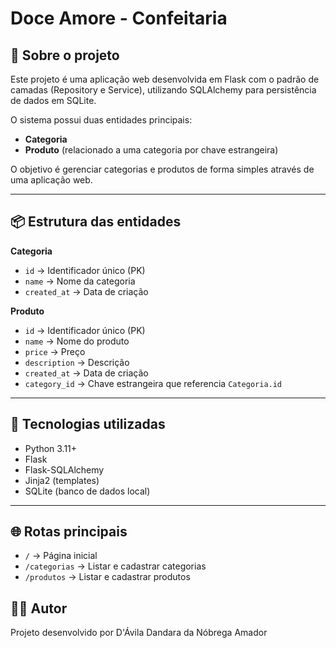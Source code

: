 <h1>Doce Amore - Confeitaria</h1>

<h2>📖 Sobre o projeto</h2>

Este projeto é uma aplicação web desenvolvida em Flask com o padrão de camadas (Repository e Service), utilizando SQLAlchemy para persistência de dados em SQLite.

O sistema possui duas entidades principais:
- **Categoria**
- **Produto** (relacionado a uma categoria por chave estrangeira)

O objetivo é gerenciar categorias e produtos de forma simples através de uma aplicação web.

---

<h2>📦 Estrutura das entidades</h2>

**Categoria**
- `id` → Identificador único (PK)
- `name` → Nome da categoria
- `created_at` → Data de criação

**Produto**
- `id` → Identificador único (PK)
- `name` → Nome do produto
- `price` → Preço
- `description` → Descrição
- `created_at` → Data de criação
- `category_id` → Chave estrangeira que referencia `Categoria.id`

---

<h2>🚀 Tecnologias utilizadas</h2>

- Python 3.11+
- Flask
- Flask-SQLAlchemy
- Jinja2 (templates)
- SQLite (banco de dados local)

---

<h2>🌐 Rotas principais</h2>

- `/` → Página inicial  
- `/categorias` → Listar e cadastrar categorias  
- `/produtos` → Listar e cadastrar produtos

<h2>👩‍💻 Autor</h2>
Projeto desenvolvido por D'Ávila Dandara da Nóbrega Amador
